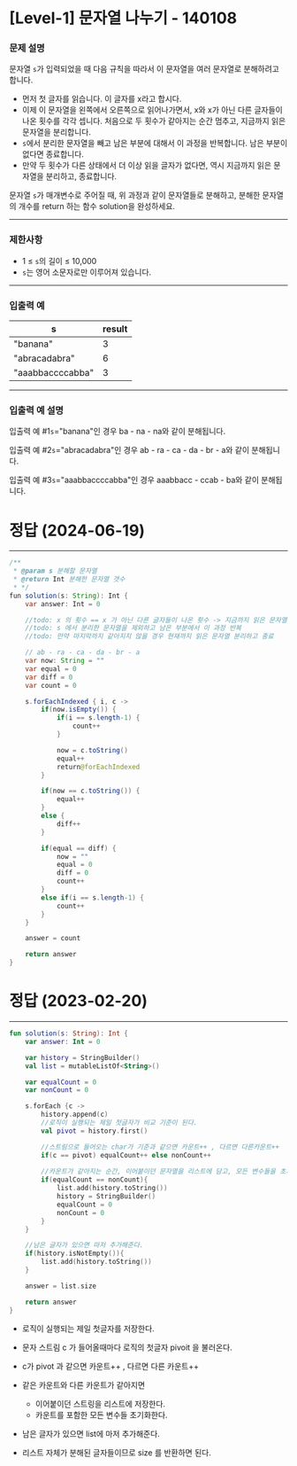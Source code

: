 # [Level-1] 문자열 나누기 - 140108

[](https://school.programmers.co.kr/learn/courses/30/lessons/140108)

### **문제 설명**

문자열 `s`가 입력되었을 때 다음 규칙을 따라서 이 문자열을 여러 문자열로 분해하려고 합니다.

- 먼저 첫 글자를 읽습니다. 이 글자를 x라고 합시다.
- 이제 이 문자열을 왼쪽에서 오른쪽으로 읽어나가면서, x와 x가 아닌 다른 글자들이 나온 횟수를 각각 셉니다. 처음으로 두 횟수가 같아지는 순간 멈추고, 지금까지 읽은 문자열을 분리합니다.
- `s`에서 분리한 문자열을 빼고 남은 부분에 대해서 이 과정을 반복합니다. 남은 부분이 없다면 종료합니다.
- 만약 두 횟수가 다른 상태에서 더 이상 읽을 글자가 없다면, 역시 지금까지 읽은 문자열을 분리하고, 종료합니다.

문자열 `s`가 매개변수로 주어질 때, 위 과정과 같이 문자열들로 분해하고, 분해한 문자열의 개수를 return 하는 함수 solution을 완성하세요.

---

### 제한사항

- 1 ≤ `s`의 길이 ≤ 10,000
- `s`는 영어 소문자로만 이루어져 있습니다.

---

### 입출력 예

| s | result |
| --- | --- |
| "banana" | 3 |
| "abracadabra" | 6 |
| "aaabbaccccabba" | 3 |

---

### 입출력 예 설명

입출력 예 #1`s`="banana"인 경우 ba - na - na와 같이 분해됩니다.

입출력 예 #2`s`="abracadabra"인 경우 ab - ra - ca - da - br - a와 같이 분해됩니다.

입출력 예 #3`s`="aaabbaccccabba"인 경우 aaabbacc - ccab - ba와 같이 분해됩니다.

# 정답 (2024-06-19)

---

```java
/**
 * @param s 분해할 문자열
 * @return Int 분해한 문자열 갯수
 * */
fun solution(s: String): Int {
    var answer: Int = 0

    //todo: x 의 횟수 == x 가 아닌 다른 글자들이 나온 횟수 -> 지금까지 읽은 문자열 분리
    //todo: s 에서 분리한 문자열을 제외하고 남은 부분에서 이 과정 반복
    //todo: 만약 마지막까지 같아지지 않을 경우 현재까지 읽은 문자열 분리하고 종료

    // ab - ra - ca - da - br - a
    var now: String = ""
    var equal = 0
    var diff = 0
    var count = 0

    s.forEachIndexed { i, c ->
        if(now.isEmpty()) {
            if(i == s.length-1) {
                count++
            }

            now = c.toString()
            equal++
            return@forEachIndexed
        }

        if(now == c.toString()) {
            equal++
        }
        else {
            diff++
        }

        if(equal == diff) {
            now = ""
            equal = 0
            diff = 0
            count++
        }
        else if(i == s.length-1) {
            count++
        }
    }

    answer = count

    return answer
}
```

# 정답 (2023-02-20)

---

```kotlin
fun solution(s: String): Int {
    var answer: Int = 0

    var history = StringBuilder()
    val list = mutableListOf<String>()

    var equalCount = 0
    var nonCount = 0

    s.forEach {c ->
        history.append(c)
        //로직이 실행되는 제일 첫글자가 비교 기준이 된다.
        val pivot = history.first()

        //스트림으로 들어오는 char가 기준과 같으면 카운트++ , 다르면 다른카운트++
        if(c == pivot) equalCount++ else nonCount++
        
        //카운트가 같아지는 순간, 이어붙이던 문자열을 리스트에 담고, 모든 변수들을 초기화해서 처음부터 다시 시작한다.
        if(equalCount == nonCount){
            list.add(history.toString())
            history = StringBuilder()
            equalCount = 0
            nonCount = 0
        }
    }

    //남은 글자가 있으면 마저 추가해준다.
    if(history.isNotEmpty()){
        list.add(history.toString())
    }

    answer = list.size

    return answer
}
```

- 로직이 실행되는 제일 첫글자를 저장한다.
- 문자 스트림 c 가 들어올때마다 로직의 첫글자 pivoit 을 불러온다.
- c가 pivot 과 같으면 카운트++ , 다르면 다른 카운트++
- 같은 카운트와 다른 카운트가 같아지면
    - 이어붙이던 스트링을 리스트에 저장한다.
    - 카운트를 포함한 모든 변수들 초기화한다.

- 남은 글자가 있으면 list에 마저 추가해준다.

- 리스트 자체가 분해된 글자들이므로 size 를 반환하면 된다.